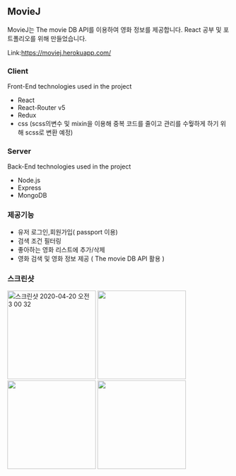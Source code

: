 ## MovieJ

MovieJ는 The movie DB API를 이용하여 영화 정보를 제공합니다.
React 공부 및 포트폴리오를 위해 만들었습니다.

Link:https://moviej.herokuapp.com/

### Client

Front-End technologies used in the project<br/>

- React
- React-Router v5
- Redux
- css (scss의변수 및 mixin을 이용해 중복 코드를 줄이고 관리를 수웧하게 하기 위해 scss로 변환 예정)

### Server

Back-End technologies used in the project<br/>

- Node.js<br/>
- Express<br/>
- MongoDB</br>

### 제공기능

- 유저 로그인,회원가입( passport 이용)
- 검색 조건 필터링
- 좋아하는 영화 리스트에 추가/삭제
- 영화 검색 및 영화 정보 제공 ( The movie DB API 활용 )

### 스크린샷

<div>
    <img width="200" alt="스크린샷 2020-04-20 오전 3 00 32" src="https://user-images.githubusercontent.com/30601503/79695699-5250b800-82b3-11ea-9463-1076929d71a1.png">
    <img width="200" src="https://user-images.githubusercontent.com/30601503/69895925-0e006200-137c-11ea-9004-953e12556b96.png"/>
    <img width="200" src="https://user-images.githubusercontent.com/30601503/69895954-86ffb980-137c-11ea-981e-da0fdbf80ef4.png"/>
    <img width="200" src="https://user-images.githubusercontent.com/30601503/69895878-fa083080-137a-11ea-835f-a158974fa53e.png"/>
</div>
